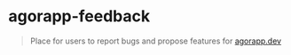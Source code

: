 # agorapp-feedback
> Place for users to report bugs and propose features for [agorapp.dev](https://agorapp.dev/)

